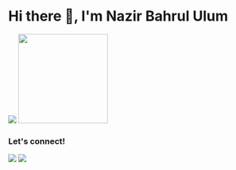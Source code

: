 # Hi there 👋, I'm Nazir Bahrul Ulum

<p>
    <img src="https://github-readme-stats.vercel.app/api?username=devnazir&hide=contribs,prs&show_icons=true&hide_border=true&title_color=000" />
    <img src="https://github-readme-stats.vercel.app/api/top-langs/?username=devnazir&layout=compact" height=180 />
</p>

### Let's connect!
<p>
    <a href="http://nazirbahrululum.com" target="blank"><img src="https://img.shields.io/badge/Website-http://nazirbahrululum.com-green?" /></a>
    <a href="https://www.youtube.com/c/zireducation" target="blank"><img src="https://img.shields.io/badge/Youtube-https://www.youtube.com/c/zireducation-red?" /></a>
</p>

